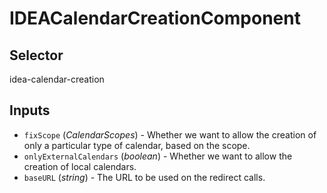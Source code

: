 # IDEACalendarCreationComponent

## Selector

idea-calendar-creation

## Inputs

- `fixScope` (*CalendarScopes*) - Whether we want to allow the creation of only a particular type of calendar, based on the scope.
- `onlyExternalCalendars` (*boolean*) - Whether we want to allow the creation of local calendars.
- `baseURL` (*string*) - The URL to be used on the redirect calls.

